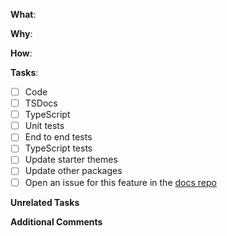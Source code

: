 <!--
Thanks for your pull request 😊. Note that not following the template might
result in your issue being closed.
-->

<!--
Please make sure you're familiar with and follow the instructions in the
contributing guidelines found in the
https://docs.sileajs.com/contributing/code-contributions.
-->

<!--
If you're new to contributing to open source projects, you might find this free
video course helpful: http://kcd.im/pull-request
-->

<!--
Please fill out the information below to expedite the review and (hopefully)
merge of your pull request!
-->

**What**:

<!-- What changes are being made? (What feature/bug is being fixed here?) -->

**Why**:

<!-- Why are these changes necessary? -->

**How**:

<!-- How were these changes implemented? -->

**Tasks**:

<!-- Have you done all of these things?  -->

<!-- To check an item, place an "x" in the box like so: "- [x] Unit tests" -->

<!-- Move any unrelated task to the Unrelated tasks section below. -->

-   [ ] Code
-   [ ] TSDocs
-   [ ] TypeScript
-   [ ] Unit tests
-   [ ] End to end tests
-   [ ] TypeScript tests
-   [ ] Update starter themes
-   [ ] Update other packages
-   [ ] Open an issue for this feature in the [docs repo](https://github.com/SileaJS/docs/wiki/Code-Releases)

<!-- Changesets are necessary if your changes should release any packages.
Run `npx changeset` to create a changeset.
More info at https://docs.sileajs.com/contributing/code-contribution-guide#what-is-a-changeset -->

**Unrelated Tasks**

<!-- ignore-task-list-start -->

<!-- ignore-task-list-end -->

**Additional Comments**

<!-- Feel free to add any additional comments. -->
